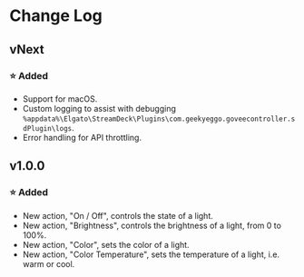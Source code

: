 ﻿# Change Log

## vNext

### ⭐ Added

- Support for macOS.
- Custom logging to assist with debugging `%appdata%\Elgato\StreamDeck\Plugins\com.geekyeggo.goveecontroller.sdPlugin\logs`.
- Error handling for API throttling.

## v1.0.0

### ⭐ Added

- New action, "On / Off", controls the state of a light.
- New action, "Brightness", controls the brightness of a light, from 0 to 100%.
- New action, "Color", sets the color of a light.
- New action, "Color Temperature", sets the temperature of a light, i.e. warm or cool.
